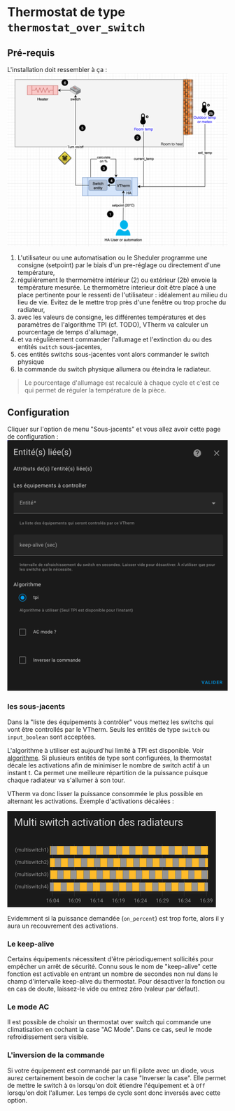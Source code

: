 # Thermostat de type ```thermostat_over_switch```

## Pré-requis

L'installation doit ressembler à ça :
![installation `over_switch`](images/over-switch-schema.png)

1. L'utilisateur ou une automatisation ou le Sheduler programme une consigne (setpoint) par le biais d'un pre-réglage ou directement d'une température,
2. régulièrement le thermomètre intérieur (2) ou extérieur (2b) envoie la température mesurée. Le thermomètre interieur doit être placé à une place pertinente pour le ressenti de l'utilisateur : idéalement au milieu du lieu de vie. Evitez de le mettre trop près d'une fenêtre ou trop proche du radiateur,
3. avec les valeurs de consigne, les différentes températures et des paramètres de l'algorithme TPI (cf. TODO), VTherm va calculer un pourcentage de temps d'allumage,
4. et va régulièrement commander l'allumage et l'extinction du ou des entités `switch` sous-jacentes,
5. ces entités switchs sous-jacentes vont alors commander le switch physique
6. la commande du switch physique allumera ou éteindra le radiateur.

> Le pourcentage d'allumage est recalculé à chaque cycle et c'est ce qui permet de réguler la température de la pièce.

## Configuration

Cliquer sur l'option de menu "Sous-jacents" et vous allez avoir cette page de configuration :
![image](images/config-linked-entity.png)

### les sous-jacents
Dans la "liste des équipements à contrôler" vous mettez les switchs qui vont être controllés par le VTherm. Seuls les entités de type `switch` ou `input_boolean` sont acceptées.

L'algorithme à utiliser est aujourd'hui limité à TPI est disponible. Voir [algorithme](#algorithme).
Si plusieurs entités de type sont configurées, la thermostat décale les activations afin de minimiser le nombre de switch actif à un instant t. Ca permet une meilleure répartition de la puissance puisque chaque radiateur va s'allumer à son tour.

VTherm va donc lisser la puissance consommée le plus possible en alternant les activations. Exemple d'activations décalées :

![image](images/multi-switch-activation.png)

Evidemment si la puissance demandée (`on_percent`) est trop forte, alors il y aura un recouvrement des activations.

### Le keep-alive

Certains équipements nécessitent d'être périodiquement sollicités pour empêcher un arrêt de sécurité. Connu sous le nom de "keep-alive" cette fonction est activable en entrant un nombre de secondes non nul dans le champ d'intervalle keep-alive du thermostat. Pour désactiver la fonction ou en cas de doute, laissez-le vide ou entrez zéro (valeur par défaut).

### Le mode AC

Il est possible de choisir un thermostat over switch qui commande une climatisation en cochant la case "AC Mode". Dans ce cas, seul le mode refroidissement sera visible.

### L'inversion de la commande

Si votre équipement est commandé par un fil pilote avec un diode, vous aurez certainement besoin de cocher la case "Inverser la case". Elle permet de mettre le switch à `On` lorsqu'on doit étiendre l'équipement et à `Off` lorsqu'on doit l'allumer. Les temps de cycle sont donc inversés avec cette option.

